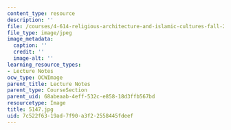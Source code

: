 ```yaml
---
content_type: resource
description: ''
file: /courses/4-614-religious-architecture-and-islamic-cultures-fall-2002/7c522f6319ad7f90a3f22558445fdeef_5147.jpg
file_type: image/jpeg
image_metadata:
  caption: ''
  credit: ''
  image-alt: ''
learning_resource_types:
- Lecture Notes
ocw_type: OCWImage
parent_title: Lecture Notes
parent_type: CourseSection
parent_uid: 68abeaab-4eff-532c-e858-18d3ffb567bd
resourcetype: Image
title: 5147.jpg
uid: 7c522f63-19ad-7f90-a3f2-2558445fdeef
---
```

